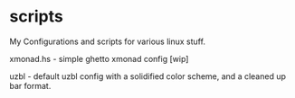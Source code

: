scripts 
=======

My Configurations and scripts for various linux stuff.

xmonad.hs - simple ghetto xmonad config [wip]

uzbl - default uzbl config with a solidified color scheme, and a cleaned up bar format.
